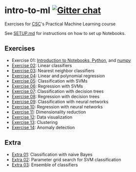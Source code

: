 # intro-to-ml [![Gitter chat](https://badges.gitter.im/csc_training/intro-to-ml.svg)](https://gitter.im/csc_training/intro-to-ml)
Exercises for [CSC](https://www.csc.fi/)'s Practical Machine Learning course

See [SETUP.md](SETUP.md) for instructions on how to set up Notebooks.

## Exercises

* Exercise 01: [Introduction to Notebooks, Python](https://github.com/csc-training/python-introduction/blob/gh-pages/notebooks/examples/1%20-%20Introduction.ipynb), and [numpy](https://github.com/csc-training/python-introduction/blob/gh-pages/notebooks/examples/7%20-%20NumPy.ipynb)
* [Exercise 02](Exercise-02.ipynb): Linear classifiers
* [Exercise 03](Exercise-03.ipynb): Nearest neighbor classifiers
* [Exercise 04](Exercise-04.ipynb): Linear and polynomial regression
* [Exercise 05](Exercise-05.ipynb): Classification with SVMs
* [Exercise 06](Exercise-06.ipynb): Regression with SVMs
* [Exercise 07](Exercise-07.ipynb): Classification with decision trees
* [Exercise 08](Exercise-08.ipynb): Regression with decision trees
* [Exercise 09](Exercise-09.ipynb): Classification with neural networks
* [Exercise 10](Exercise-10.ipynb): Regression with neural networks
* [Exercise 11](Exercise-11.ipynb): Dimensionality reduction
* [Exercise 12](Exercise-12.ipynb): Data visualization
* [Exercise 13](Exercise-13.ipynb): Clustering
* [Exercise 14](Exercise-14.ipynb): Anomaly detection

## Extra

* [Extra 01](Extra-01.ipynb): Classification with naive Bayes
* [Extra 02](Extra-02.ipynb): Parameter grid search for SVM classification
* [Extra 03](Extra-03.ipynb): Ensemble of classifiers
